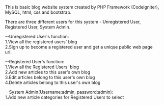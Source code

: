 This is basic blog website system created by PHP Framework (Codeigniter), MySQL, html, css and bootstrap.

There are three different users for this system - Unregistered User, Registered User, System Admin.

--Unregistered User's function:     
1.View all the registered users' blog     
2.Sign up to become a registered user and get a unique public web page url.

--Registered User's function:  
1.View all the Registered Users' blog      
2.Add new articles to this user's own blog     
3.Edit articles belong to this user's own blog     
4.Delete articles belong to this user's own blog                     

--System Admin(Username:admin, password:admin):                  
1.Add new article categories for Registered Users to select
